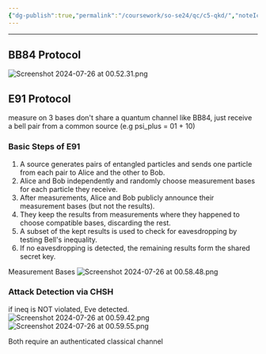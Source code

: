 ```yaml
---
{"dg-publish":true,"permalink":"/coursework/so-se24/qc/c5-qkd/","noteIcon":""}
---
```


---
## BB84 Protocol


![Screenshot 2024-07-26 at 00.52.31.png](/img/user/Attachments/Screenshot%202024-07-26%20at%2000.52.31.png)


## E91 Protocol

measure on 3 bases
don't share a quantum channel like BB84, just receive a bell pair from a common source (e.g psi_plus = 01 + 10)


### Basic Steps of E91

1. A source generates pairs of entangled particles and sends one particle from each pair to Alice and the other to Bob.
2. Alice and Bob independently and randomly choose measurement bases for each particle they receive.
3. After measurements, Alice and Bob publicly announce their measurement bases (but not the results).
4. They keep the results from measurements where they happened to choose compatible bases, discarding the rest.
5. A subset of the kept results is used to check for eavesdropping by testing Bell's inequality.
6. If no eavesdropping is detected, the remaining results form the shared secret key.

Measurement Bases
![Screenshot 2024-07-26 at 00.58.48.png](/img/user/Attachments/Screenshot%202024-07-26%20at%2000.58.48.png)

### Attack Detection via CHSH

if ineq is NOT violated, Eve detected. 
![Screenshot 2024-07-26 at 00.59.42.png](/img/user/Attachments/Screenshot%202024-07-26%20at%2000.59.42.png)![Screenshot 2024-07-26 at 00.59.55.png](/img/user/Attachments/Screenshot%202024-07-26%20at%2000.59.55.png)


Both require an authenticated classical channel


